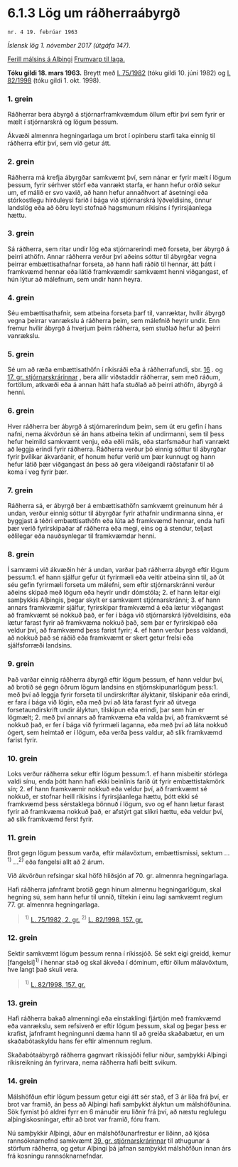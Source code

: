 # 6.1.3 Lög um ráðherraábyrgð

`nr. 4 19. febrúar 1963`

_Íslensk lög 1. nóvember 2017 (útgáfa 147)._

[Ferill málsins á Alþingi](https://www.althingi.is/thingstorf/thingmalalistar-eftir-thingum/ferill/?ltg=83&mnr=4)
[Frumvarp til laga.](https://www.althingi.is/altext/83/s/pdf/0004.pdf)

**Tóku gildi 18. mars 1963.**
Breytt með
[l. 75/1982](https://althingi.is/altext/stjtnr.html#1982075) (tóku gildi 10. júní 1982) og
[l. 82/1998](https://althingi.is/altext/stjt/1998.082.html) (tóku gildi 1. okt. 1998).

### 1. grein

Ráðherrar bera ábyrgð á stjórnarframkvæmdum öllum eftir því sem fyrir er mælt í stjórnarskrá og lögum þessum.

Ákvæði almennra hegningarlaga um brot í opinberu starfi taka einnig til ráðherra eftir því, sem við getur átt.

### 2. grein

Ráðherra má krefja ábyrgðar samkvæmt því, sem nánar er fyrir mælt í lögum þessum, fyrir sérhver störf eða vanrækt starfa, er hann hefur orðið sekur um, ef málið er svo vaxið, að hann hefur annaðhvort af ásetningi eða stórkostlegu hirðuleysi farið í bága við stjórnarskrá lýðveldisins, önnur landslög eða að öðru leyti stofnað hagsmunum ríkisins í fyrirsjáanlega hættu.

### 3. grein

Sá ráðherra, sem ritar undir lög eða stjórnarerindi með forseta, ber ábyrgð á þeirri athöfn. Annar ráðherra verður því aðeins sóttur til ábyrgðar vegna þeirrar embættisathafnar forseta, að hann hafi ráðið til hennar, átt þátt í framkvæmd hennar eða látið framkvæmdir samkvæmt henni viðgangast, ef hún lýtur að málefnum, sem undir hann heyra.

### 4. grein

Séu embættisathafnir, sem atbeina forseta þarf til, vanræktar, hvílir ábyrgð vegna þeirrar vanrækslu á ráðherra þeim, sem málefnið heyrir undir. Enn fremur hvílir ábyrgð á hverjum þeim ráðherra, sem stuðlað hefur að þeirri vanrækslu.

### 5. grein

Sé um að ræða embættisathöfn í ríkisráði eða á ráðherrafundi, sbr. [16](1944033.md#G16) . og [17. gr. stjórnarskrárinnar](1944033.md#G17) , bera allir viðstaddir ráðherrar, sem með ráðum, fortölum, atkvæði eða á annan hátt hafa stuðlað að þeirri athöfn, ábyrgð á henni.

### 6. grein

Hver ráðherra ber ábyrgð á stjórnarerindum þeim, sem út eru gefin í hans nafni, nema ákvörðun sé án hans atbeina tekin af undirmanni, sem til þess hefur heimild samkvæmt venju, eða eðli máls, eða starfsmaður hafi vanrækt að leggja erindi fyrir ráðherra. Ráðherra verður þó einnig sóttur til ábyrgðar fyrir þvílíkar ákvarðanir, ef honum hefur verið um þær kunnugt og hann hefur látið þær viðgangast án þess að gera viðeigandi ráðstafanir til að koma í veg fyrir þær.

### 7. grein

Ráðherra sá, er ábyrgð ber á embættisathöfn samkvæmt greinunum hér á undan, verður einnig sóttur til ábyrgðar fyrir athafnir undirmanna sinna, er byggjast á téðri embættisathöfn eða lúta að framkvæmd hennar, enda hafi þær verið fyrirskipaðar af ráðherra eða megi, eins og á stendur, teljast eðlilegar eða nauðsynlegar til framkvæmdar henni.

### 8. grein

Í samræmi við ákvæðin hér á undan, varðar það ráðherra ábyrgð eftir lögum þessum:1. ef hann sjálfur gefur út fyrirmæli eða veitir atbeina sinn til, að út séu gefin fyrirmæli forseta um málefni, sem eftir stjórnarskránni verður aðeins skipað með lögum eða heyrir undir dómstóla;
2. ef hann leitar eigi samþykkis Alþingis, þegar skylt er samkvæmt stjórnarskránni;
3. ef hann annars framkvæmir sjálfur, fyrirskipar framkvæmd á eða lætur viðgangast að framkvæmt sé nokkuð það, er fer í bága við stjórnarskrá lýðveldisins, eða lætur farast fyrir að framkvæma nokkuð það, sem þar er fyrirskipað eða veldur því, að framkvæmd þess farist fyrir;
4. ef hann verður þess valdandi, að nokkuð það sé ráðið eða framkvæmt er skert getur frelsi eða sjálfsforræði landsins.

### 9. grein

Það varðar einnig ráðherra ábyrgð eftir lögum þessum, ef hann veldur því, að brotið sé gegn öðrum lögum landsins en stjórnskipunarlögum þess:1. með því að leggja fyrir forseta til undirskriftar ályktanir, tilskipanir eða erindi, er fara í bága við lögin, eða með því að láta farast fyrir að útvega forsetaundirskrift undir ályktun, tilskipun eða erindi, þar sem hún er lögmælt;
2. með því annars að framkvæma eða valda því, að framkvæmt sé nokkuð það, er fer í bága við fyrirmæli laganna, eða með því að láta nokkuð ógert, sem heimtað er í lögum, eða verða þess valdur, að slík framkvæmd farist fyrir.

### 10. grein

Loks verður ráðherra sekur eftir lögum þessum:1. ef hann misbeitir stórlega valdi sínu, enda þótt hann hafi ekki beinlínis farið út fyrir embættistakmörk sín;
2. ef hann framkvæmir nokkuð eða veldur því, að framkvæmt sé nokkuð, er stofnar heill ríkisins í fyrirsjáanlega hættu, þótt ekki sé framkvæmd þess sérstaklega bönnuð í lögum, svo og ef hann lætur farast fyrir að framkvæma nokkuð það, er afstýrt gat slíkri hættu, eða veldur því, að slík framkvæmd ferst fyrir.

### 11. grein

Brot gegn lögum þessum varða, eftir málavöxtum, embættismissi, sektum …<sup>1)</sup> …<sup>2)</sup> eða fangelsi allt að 2 árum.

Við ákvörðun refsingar skal höfð hliðsjón af 70. gr. almennra hegningarlaga.

Hafi ráðherra jafnframt brotið gegn hinum almennu hegningarlögum, skal hegning sú, sem hann hefur til unnið, tiltekin í einu lagi samkvæmt reglum 77. gr. almennra hegningarlaga.

> <sup>1)</sup> [L. 75/1982, 2. gr.](https://althingi.is/altext/stjtnr.html#1982075?g2) <sup>2)</sup> [L. 82/1998, 157. gr.](https://althingi.is/altext/stjt/1998.082.html)

### 12. grein

Sektir samkvæmt lögum þessum renna í ríkissjóð. Sé sekt eigi greidd, kemur [fangelsi]<sup>1)</sup> í hennar stað og skal ákveða í dóminum, eftir öllum málavöxtum, hve langt það skuli vera.

> <sup>1)</sup> [L. 82/1998, 157. gr.](https://althingi.is/altext/stjt/1998.082.html)

### 13. grein

Hafi ráðherra bakað almenningi eða einstaklingi fjártjón með framkvæmd eða vanrækslu, sem refsiverð er eftir lögum þessum, skal og þegar þess er krafist, jafnframt hegningunni dæma hann til að greiða skaðabætur, en um skaðabótaskyldu hans fer eftir almennum reglum.

Skaðabótaábyrgð ráðherra gagnvart ríkissjóði fellur niður, samþykki Alþingi ríkisreikning án fyrirvara, nema ráðherra hafi beitt svikum.

### 14. grein

Málshöfðun eftir lögum þessum getur eigi átt sér stað, ef 3 ár líða frá því, er brot var framið, án þess að Alþingi hafi samþykkt ályktun um málshöfðunina. Sök fyrnist þó aldrei fyrr en 6 mánuðir eru liðnir frá því, að næstu reglulegu alþingiskosningar, eftir að brot var framið, fóru fram.

Nú samþykkir Alþingi, áður en málshöfðunarfrestur er liðinn, að kjósa rannsóknarnefnd samkvæmt [39. gr. stjórnarskrárinnar](1944033.md#G39) til athugunar á störfum ráðherra, og getur Alþingi þá jafnan samþykkt málshöfðun innan árs frá kosningu rannsóknarnefndar.
